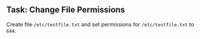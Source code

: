 ## Task: Change File Permissions  
Create file `/etc/testfile.txt` and set permissions for `/etc/testfile.txt` to `644`.  
